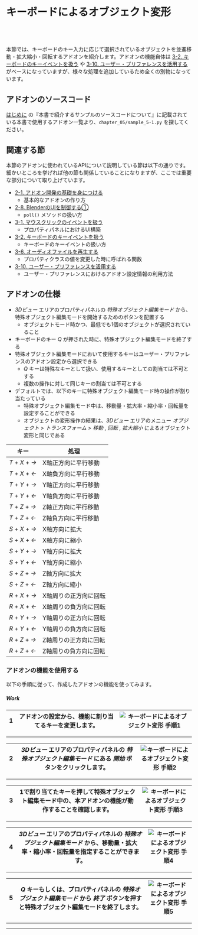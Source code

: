 <div id="sect_title_img_5_1"></div>

<div id="sect_title_text"></div>

# キーボードによるオブジェクト変形

<div id="preface"></div>

###### 　

本節では、キーボードのキー入力に応じて選択されているオブジェクトを並進移動・拡大縮小・回転するアドオンを紹介します。アドオンの機能自体は [3-2. キーボードのキーイベントを扱う](../chapter_03/02_Handle_Keyboard_Key_Event.md) や [3-10. ユーザー・プリファレンスを活用する](../chapter_03/10_Use_User_Preference.md) がベースになっていますが、様々な処理を追加しているため全くの別物になっています。


## アドオンのソースコード

[はじめに](../../README.md) の『本書で紹介するサンプルのソースコードについて』に記載されている本書で使用するアドオン一覧より、```chapter_05/sample_5-1.py``` を探してください。

## 関連する節

本節のアドオンに使われているAPIについて説明している節は以下の通りです。細かいところを挙げれば他の節も関係していることになりますが、ここでは重要な部分について取り上げています。

* [2-1. アドオン開発の基礎を身につける](../chapter_02/01_Basic_of_Add-on_Development.md)
  * 基本的なアドオンの作り方
* [2-8. BlenderのUIを制御する①](../chapter_02/08_Control_Blender_UI_1.md)
  * ```poll()``` メソッドの扱い方
* [3-1. マウスクリックのイベントを扱う](../chapter_03/01_Handle_Mouse_Click_Event.md)
  * プロパティパネルにおけるUI構築
* [3-2. キーボードのキーイベントを扱う](../chapter_03/02_Handle_Keyboard_Key_Event.md)
  * キーボードのキーイベントの扱い方
* [3-6. オーディオファイルを再生する](../chapter_03/06_Play_Audio_File.md)
  * プロパティクラスの値を変更した時に呼ばれる関数
* [3-10. ユーザー・プリファレンスを活用する](../chapter_03/10_Use_User_Preference.md)
  * ユーザー・プリファレンスにおけるアドオン設定情報の利用方法

## アドオンの仕様

* *3Dビュー* エリアのプロパティパネルの *特殊オブジェクト編集モード* から、特殊オブジェクト編集モードを開始するためのボタンを配置する
  * オブジェクトモード時かつ、最低でも1個のオブジェクトが選択されていること
* キーボードのキー *Q* が押された時に、特殊オブジェクト編集モードを終了する
* 特殊オブジェクト編集モードにおいて使用するキーはユーザー・プリファレンスのアドオン設定から選択できる
  * *Q* キーは特殊なキーとして扱い、使用するキーとしての割当ては不可とする
  * 複数の操作に対して同じキーの割当ては不可とする
* デフォルトでは、以下のキーに特殊オブジェクト編集モード時の操作が割り当たっている
  * 特殊オブジェクト編集モード中は、移動量・拡大率・縮小率・回転量を設定することができる
  * オブジェクトの変形操作の結果は、*3Dビュー* エリアのメニュー *オブジェクト* > *トランスフォーム* > *移動* , *回転* , *拡大縮小* によるオブジェクト変形と同じである

|キー|処理|
|---|---|
|*T* + *X* + *→*|X軸正方向に平行移動|
|*T* + *X* + *←*|X軸負方向に平行移動|
|*T* + *Y* + *→*|Y軸正方向に平行移動|
|*T* + *Y* + *←*|Y軸負方向に平行移動|
|*T* + *Z* + *→*|Z軸正方向に平行移動|
|*T* + *Z* + *←*|Z軸負方向に平行移動|
|*S* + *X* + *→*|X軸方向に拡大|
|*S* + *X* + *←*|X軸方向に縮小|
|*S* + *Y* + *→*|Y軸方向に拡大|
|*S* + *Y* + *←*|Y軸方向に縮小|
|*S* + *Z* + *→*|Z軸方向に拡大|
|*S* + *Z* + *←*|Z軸方向に縮小|
|*R* + *X* + *→*|X軸周りの正方向に回転|
|*R* + *X* + *←*|X軸周りの負方向に回転|
|*R* + *Y* + *→*|Y軸周りの正方向に回転|
|*R* + *Y* + *←*|Y軸周りの負方向に回転|
|*R* + *Z* + *→*|Z軸周りの正方向に回転|
|*R* + *Z* + *←*|Z軸周りの負方向に回転|


### アドオンの機能を使用する

以下の手順に従って、作成したアドオンの機能を使ってみます。


<div id="process_title"></div>

##### Work

<div id="process"></div>

|<div id="box">1</div>|アドオンの設定から、機能に割り当てるキーを変更します。|![キーボードによるオブジェクト変形 手順1](https://dl.dropboxusercontent.com/s/w4ygf0nti8cptnv/use_add-on_1.png "キーボードによるオブジェクト変形 手順1")|
|---|---|---|

<div id="process_sep"></div>

---

<div id="process"></div>

|<div id="box">2</div>|*3Dビュー* エリアのプロパティパネルの *特殊オブジェクト編集モード* にある *開始* ボタンをクリックします。|![キーボードによるオブジェクト変形 手順2](https://dl.dropboxusercontent.com/s/297pas1oi809otk/use_add-on_2.png "キーボードによるオブジェクト変形 手順2")|
|---|---|---|

<div id="process_sep"></div>

---

<div id="process"></div>

|<div id="box">3</div>|1で割り当てたキーを押して特殊オブジェクト編集モード中の、本アドオンの機能が動作することを確認します。|![キーボードによるオブジェクト変形 手順3](https://dl.dropboxusercontent.com/s/0oekokrdu9t0hg5/use_add-on_3.png "キーボードによるオブジェクト変形 手順3")|
|---|---|---|

<div id="process_sep"></div>

---

<div id="process"></div>

|<div id="box">4</div>|*3Dビュー* エリアのプロパティパネルの *特殊オブジェクト編集モード* から、移動量・拡大率・縮小率・回転量を指定することができます。|![キーボードによるオブジェクト変形 手順4](https://dl.dropboxusercontent.com/s/62ieg49p4b2nz46/use_add-on_4.png "キーボードによるオブジェクト変形 手順4")|
|---|---|---|

<div id="process_sep"></div>

---

<div id="process"></div>

|<div id="box">5</div>|*Q* キーもしくは、プロパティパネルの *特殊オブジェクト編集モード* から *終了* ボタンを押すと特殊オブジェクト編集モードを終了します。|![キーボードによるオブジェクト変形 手順5](https://dl.dropboxusercontent.com/s/ia65dxpnie7p5sc/use_add-on_5.png "キーボードによるオブジェクト変形 手順5")|
|---|---|---|

<div id="process_sep"></div>

---


<div id="process_start_end"></div>

---

